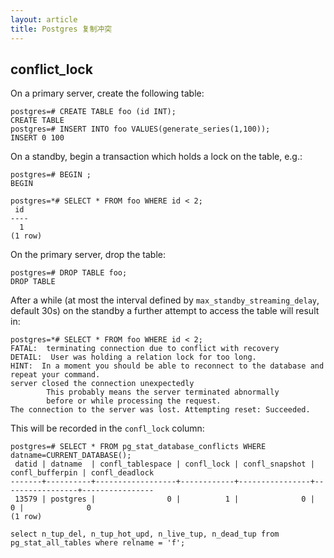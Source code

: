 ```yaml
---
layout: article
title: Postgres 复制冲突
---
```

## conflict_lock

On a primary server, create the following table:

```
postgres=# CREATE TABLE foo (id INT);
CREATE TABLE
postgres=# INSERT INTO foo VALUES(generate_series(1,100));
INSERT 0 100
```

On a standby, begin a transaction which holds a lock on the table, e.g.:

```
postgres=# BEGIN ;
BEGIN

postgres=*# SELECT * FROM foo WHERE id < 2;
 id
----
  1
(1 row)
```

On the primary server, drop the table:

```
postgres=# DROP TABLE foo;
DROP TABLE
```

After a while (at most the interval defined by `max_standby_streaming_delay`, default 30s) on the standby a further attempt to access the table will result in:

```
postgres=*# SELECT * FROM foo WHERE id < 2;
FATAL:  terminating connection due to conflict with recovery
DETAIL:  User was holding a relation lock for too long.
HINT:  In a moment you should be able to reconnect to the database and repeat your command.
server closed the connection unexpectedly
        This probably means the server terminated abnormally
        before or while processing the request.
The connection to the server was lost. Attempting reset: Succeeded.
```

This will be recorded in the `confl_lock` column:

```
postgres=# SELECT * FROM pg_stat_database_conflicts WHERE datname=CURRENT_DATABASE();
 datid | datname  | confl_tablespace | confl_lock | confl_snapshot | confl_bufferpin | confl_deadlock 
-------+----------+------------------+------------+----------------+-----------------+----------------
 13579 | postgres |                0 |          1 |              0 |               0 |              0
(1 row)
```





```
select n_tup_del, n_tup_hot_upd, n_live_tup, n_dead_tup from pg_stat_all_tables where relname = 'f';
```

